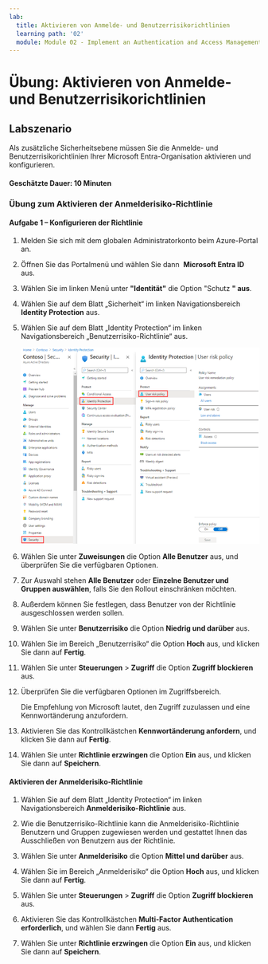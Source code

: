 ```yaml
---
lab:
  title: Aktivieren von Anmelde- und Benutzerrisikorichtlinien
  learning path: '02'
  module: Module 02 - Implement an Authentication and Access Management Solution
---
```


# Übung: Aktivieren von Anmelde- und Benutzerrisikorichtlinien

## Labszenario

Als zusätzliche Sicherheitsebene müssen Sie die Anmelde- und Benutzerrisikorichtlinien Ihrer Microsoft Entra-Organisation aktivieren und konfigurieren.

#### Geschätzte Dauer: 10 Minuten


### Übung zum Aktivieren der Anmelderisiko-Richtlinie

#### Aufgabe 1 – Konfigurieren der Richtlinie

1. Melden Sie sich mit dem globalen Administratorkonto beim Azure-Portal an.

2. Öffnen Sie das Portalmenü und wählen Sie dann  **Microsoft Entra ID** aus.

3. Wählen Sie im linken Menü unter **"Identität"** die Option "Schutz **" aus**.

4. Wählen Sie auf dem Blatt „Sicherheit“ im linken Navigationsbereich **Identity Protection** aus.

5. Wählen Sie auf dem Blatt „Identity Protection“ im linken Navigationsbereich „Benutzerrisiko-Richtlinie“ aus.

    ![Screenshot der Seite „Benutzerrisiko-Richtlinie“ mit hervorgehobenem Auswahlpfad](./media/lp2-mod4-browse-to-identity-protection.png)

6. Wählen Sie unter **Zuweisungen** die Option **Alle Benutzer** aus, und überprüfen Sie die verfügbaren Optionen.

7. Zur Auswahl stehen **Alle Benutzer** oder **Einzelne Benutzer und Gruppen auswählen**, falls Sie den Rollout einschränken möchten.

8. Außerdem können Sie festlegen, dass Benutzer von der Richtlinie ausgeschlossen werden sollen.

9. Wählen Sie unter **Benutzerrisiko** die Option **Niedrig und darüber** aus.

10. Wählen Sie im Bereich „Benutzerrisiko“ die Option **Hoch** aus, und klicken Sie dann auf **Fertig**.

11. Wählen Sie unter **Steuerungen** > **Zugriff** die Option **Zugriff blockieren** aus.

12. Überprüfen Sie die verfügbaren Optionen im Zugriffsbereich.

    Die Empfehlung von Microsoft lautet, den Zugriff zuzulassen und eine Kennwortänderung anzufordern.

13. Aktivieren Sie das Kontrollkästchen **Kennwortänderung anfordern**, und klicken Sie dann auf **Fertig**.

14. Wählen Sie unter **Richtlinie erzwingen** die Option **Ein** aus, und klicken Sie dann auf **Speichern**.

#### Aktivieren der Anmelderisiko-Richtlinie

1. Wählen Sie auf dem Blatt „Identity Protection“ im linken Navigationsbereich **Anmelderisiko-Richtlinie** aus.

2. Wie die Benutzerrisiko-Richtlinie kann die Anmelderisiko-Richtlinie Benutzern und Gruppen zugewiesen werden und gestattet Ihnen das Ausschließen von Benutzern aus der Richtlinie.

3. Wählen Sie unter **Anmelderisiko** die Option **Mittel und darüber** aus.

4. Wählen Sie im Bereich „Anmelderisiko“ die Option **Hoch** aus, und klicken Sie dann auf **Fertig**.

5. Wählen Sie unter **Steuerungen** > **Zugriff** die Option **Zugriff blockieren** aus.

6. Aktivieren Sie das Kontrollkästchen **Multi-Factor Authentication erforderlich**, und wählen Sie dann **Fertig** aus.

7. Wählen Sie unter **Richtlinie erzwingen** die Option **Ein** aus, und klicken Sie dann auf **Speichern**.
